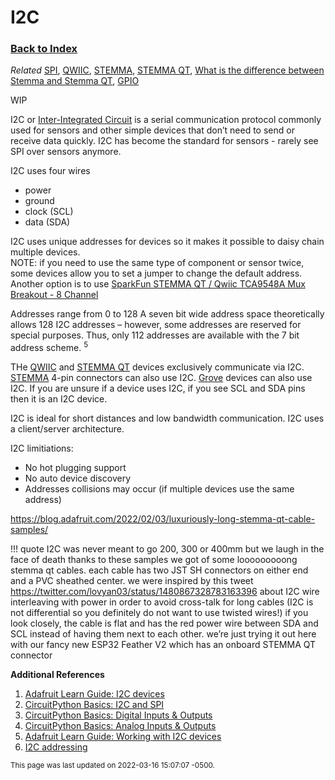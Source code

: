 
# I2C

### [Back to Index](index.md)

*Related* [SPI](spi.md), [QWIIC](connectors.md#qwiic), [STEMMA](connectors.md#stemma), [STEMMA QT](connectors.md#stemma-qt), [What is the difference between Stemma and Stemma QT](connectors.md#connector-comparison), [GPIO](gpio.md)

WIP


I2C or [Inter-Integrated Circuit](https://en.wikipedia.org/wiki/I²C) is a serial communication protocol commonly used for sensors and other simple devices that don’t need to send or receive data quickly.
I2C has become the standard for sensors - rarely see SPI over sensors anymore.

I2C uses four wires

- power 
- ground
- clock (SCL)
- data (SDA)


I2C uses unique addresses for devices so it makes it possible to daisy chain multiple devices.  
NOTE: if you need to use the same type of component or sensor twice, some devices allow you to set a jumper to change the default address.  
Another option is to use [SparkFun STEMMA QT / Qwiic TCA9548A Mux Breakout - 8 Channel](https://www.adafruit.com/product/4704)


Addresses range from 0 to 128 
A seven bit wide address space theoretically allows 128 I2C addresses – however, some addresses are reserved for special purposes. Thus, only 112 addresses are available with the 7 bit address scheme. <sup>5</sup>


THe [QWIIC](connectors.md#qwiic) and [STEMMA QT](connectors.md#stemma-qt) devices exclusively communicate via I2C.  [STEMMA](connectors.md#stemma) 4-pin connectors can also use I2C. [Grove](connectors.md#grove) devices can also use I2C.  If you are unsure if a device uses I2C, if you see SCL and SDA pins then it is an I2C device.


I2C is ideal for short distances and low bandwidth communication.
I2C uses a client/server architecture. 

I2C limitiations:

- No hot plugging support
- No auto device discovery
- Addresses collisions may occur (if multiple devices use the same address)


https://blog.adafruit.com/2022/02/03/luxuriously-long-stemma-qt-cable-samples/

!!! quote
    I2C was never meant to go 200, 300 or 400mm but we laugh in the face of death thanks to these samples we got of some looooooooong stemma qt cables. each cable has two JST SH connectors on either end and a PVC sheathed center. we were inspired by this tweet https://twitter.com/lovyan03/status/1480867328783163396 about I2C wire interleaving with power in order to avoid cross-talk for long cables (I2C is not differential so you definitely do not want to use twisted wires!) if you look closely, the cable is flat and has the red power wire between SDA and SCL instead of having them next to each other. we’re just trying it out here with our fancy new ESP32 Feather V2 which has an onboard STEMMA QT connector 



**Additional References**
1. [Adafruit Learn Guide: I2C devices](https://learn.adafruit.com/circuitpython-basics-i2c-and-spi/i2c-devices)
2. [CircuitPython Basics: I2C and SPI](https://learn.adafruit.com/circuitpython-basics-i2c-and-spi)
3. [CircuitPython Basics: Digital Inputs & Outputs](https://learn.adafruit.com/circuitpython-digital-inputs-and-outputs)
4. [CircuitPython Basics: Analog Inputs & Outputs](https://learn.adafruit.com/circuitpython-basics-analog-inputs-and-outputs)
1. [Adafruit Learn Guide: Working with I2C devices](https://learn.adafruit.com/working-with-i2c-devices)
5. [I2C addressing](https://www.i2c-bus.org/addressing/)


<small>This page was last updated on 2022-03-16 15:07:07 -0500.</small>